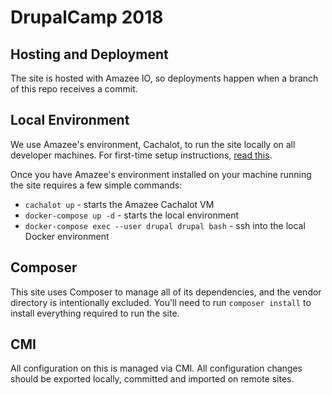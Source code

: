 # DrupalCamp 2018


## Hosting and Deployment
The site is hosted with Amazee IO, so deployments happen when a branch of this repo receives a commit.

## Local Environment
We use Amazee's environment, Cachalot, to run the site locally on all developer machines. For first-time setup instructions, [read this](https://stories.amazee.io/easy-local-drupal-development-on-os-x-a01a343f99e3).

Once you have Amazee's environment installed on your machine running the site requires a few simple commands:

* `cachalot up` - starts the Amazee Cachalot VM
* `docker-compose up -d` - starts the local environment
* `docker-compose exec --user drupal drupal bash` - ssh into the local Docker environment

## Composer

This site uses Composer to manage all of its dependencies, and the vendor directory is intentionally excluded. You'll need to run `composer install` to install everything required to run the site.

## CMI

All configuration on this is managed via CMI. All configuration changes should be exported locally, committed and imported on remote sites.